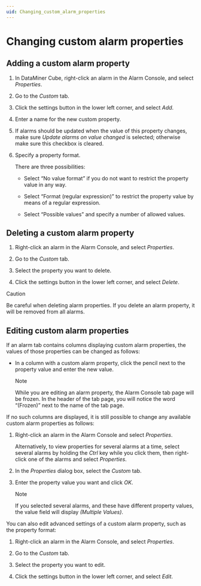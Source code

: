 ```yaml
---
uid: Changing_custom_alarm_properties
---
```


# Changing custom alarm properties

## Adding a custom alarm property

1. In DataMiner Cube, right-click an alarm in the Alarm Console, and select *Properties*.

1. Go to the *Custom* tab.

1. Click the settings button in the lower left corner, and select *Add*.

1. Enter a name for the new custom property.

1. If alarms should be updated when the value of this property changes, make sure *Update alarms on value changed* is selected; otherwise make sure this checkbox is cleared.

1. Specify a property format.

   There are three possibilities:

   - Select “No value format” if you do not want to restrict the property value in any way.

   - Select “Format (regular expression)” to restrict the property value by means of a regular expression.

   - Select “Possible values” and specify a number of allowed values.

## Deleting a custom alarm property

1. Right-click an alarm in the Alarm Console, and select *Properties*.

1. Go to the *Custom* tab.

1. Select the property you want to delete.

1. Click the settings button in the lower left corner, and select *Delete*.

> [!CAUTION]
> Be careful when deleting alarm properties. If you delete an alarm property, it will be removed from all alarms.

## Editing custom alarm properties

If an alarm tab contains columns displaying custom alarm properties, the values of those properties can be changed as follows:

- In a column with a custom alarm property, click the pencil next to the property value and enter the new value.

  > [!NOTE]
  > While you are editing an alarm property, the Alarm Console tab page will be frozen. In the header of the tab page, you will notice the word “(Frozen)” next to the name of the tab page.

If no such columns are displayed, it is still possible to change any available custom alarm properties as follows:

1. Right-click an alarm in the Alarm Console and select *Properties*.

   Alternatively, to view properties for several alarms at a time, select several alarms by holding the *Ctrl* key while you click them, then right-click one of the alarms and select *Properties*.

1. In the *Properties* dialog box, select the *Custom* tab.

1. Enter the property value you want and click *OK*.

   > [!NOTE]
   > If you selected several alarms, and these have different property values, the value field will display *(Multiple Values)*.

You can also edit advanced settings of a custom alarm property, such as the property format:

1. Right-click an alarm in the Alarm Console, and select *Properties*.

1. Go to the *Custom* tab.

1. Select the property you want to edit.

1. Click the settings button in the lower left corner, and select *Edit*.
